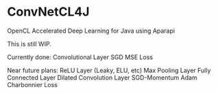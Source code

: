 # ConvNetCL4J
OpenCL Accelerated Deep Learning for Java using Aparapi

This is still WIP.

Currently done:
Convolutional Layer
SGD
MSE Loss

Near future plans:
ReLU Layer (Leaky, ELU, etc)
Max Pooling Layer
Fully Connected Layer
Dilated Convolution Layer
SGD-Momentum
Adam
Charbonnier Loss


